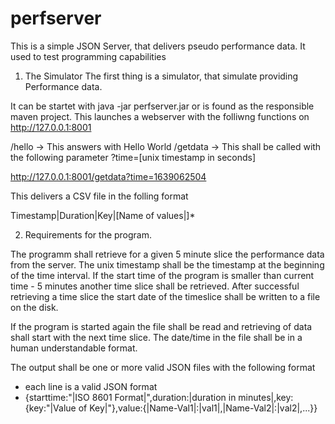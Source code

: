 # perfserver
This is a simple JSON Server, that delivers pseudo performance data. It used to test programming capabilities

1) The Simulator
The first thing is a simulator, that simulate providing Performance data.

It can be startet with java -jar perfserver.jar or is found as the responsible maven project.
This launches a webserver with the folliwng functions on http://127.0.0.1:8001

/hello  -> This answers with Hello World
/getdata ->  This shall be called with the following parameter ?time=[unix timestamp in seconds]

http://127.0.0.1:8001/getdata?time=1639062504

This delivers a CSV file in the folling format

Timestamp|Duration|Key|[Name of values|]*




2) Requirements for the program.

The programm shall retrieve for a given 5 minute slice the performance data from the server.
The unix timestamp shall be the timestamp at the beginning of the time interval.
If the start time of the program is smaller than current time - 5 minutes another time slice shall be retrieved.
After successful retrieving a time slice the start date of the timeslice shall be written to a file on the disk.

If the program is started again the file shall be read and retrieving of data shall start with the next time slice.
The date/time in the file shall be in a human understandable format.

The output shall be one or more valid JSON files with the following format

- each line is a valid JSON format
- {starttime:"|ISO 8601 Format|",duration:|duration in minutes|,key:{key:"|Value of Key|"},value:{|Name-Val1|:|val1|,|Name-Val2|:|val2|,...}}


